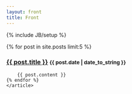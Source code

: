 ```yaml
---
layout: front
title: Front
---
```

{% include JB/setup %}

<section>
    {% for post in site.posts limit:5 %}
    <article>
        <div class="page-header">
            <h1>
                <a href="{{post.url}}">{{ post.title }}</a>
                <small>{{ post.date | date_to_string  }}</small>
            </h1>
        </div>

        {{ post.content }}
    {% endfor %}
    </article>
</section>
